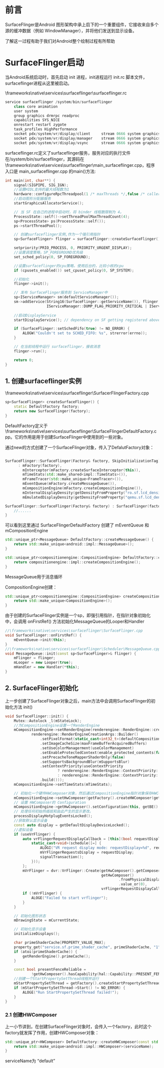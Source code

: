 # 前言

SurfaceFlinger是Android 图形架构中承上启下的一个重要组件，它接收来自多个源的缓冲数据（例如 WindowManager），并将他们发送到显示设备。

了解这一过程有助于我们对Android整个绘制过程有所帮助

# SurfaceFlinger启动

当Android系统启动时，首先启动 init 进程，init进程运行 init.rc 脚本文件，surfaceflinger进程从这里被启动。

\frameworks\native\services\surfaceflinger\surfaceflinger.rc

```c++
service surfaceflinger /system/bin/surfaceflinger
    class core animation
    user system
    group graphics drmrpc readproc
    capabilities SYS_NICE
    onrestart restart zygote
    task_profiles HighPerformance
    socket pdx/system/vr/display/client     stream 0666 system graphics u:object_r:pdx_display_client_endpoint_socket:s0
    socket pdx/system/vr/display/manager    stream 0666 system graphics u:object_r:pdx_display_manager_endpoint_socket:s0
    socket pdx/system/vr/display/vsync      stream 0666 system graphics u:object_r:pdx_display_vsync_endpoint_socket:s0
```

surfaceflinger.rc定义了surfaceflinger服务，服务对应的执行文件在/system/bin/surfaceflinger，其源码在 \frameworks\native\services\surfaceflinger\main_surfaceflinger.cpp，程序入口是 main_surfaceflinger.cpp 的main()方法:

```c++
int main(int, char**) {
    signal(SIGPIPE, SIG_IGN);
	//设置HIDL支持的最大线程数为1
    hardware::configureRpcThreadpool(1 /* maxThreads */,false /* callerWillJoin */);
	//启动图形分配器服务
    startGraphicsAllocatorService();

    // 当 SF 在自己的进程中启动时，将 binder 线程数限制为 4。
    ProcessState::self()->setThreadPoolMaxThreadCount(4);
    sp<ProcessState> ps(ProcessState::self());
    ps->startThreadPool();

    // 创建surfaceflinger实例,作为一个强引用指针
    sp<SurfaceFlinger> flinger = surfaceflinger::createSurfaceFlinger();

    setpriority(PRIO_PROCESS, 0, PRIORITY_URGENT_DISPLAY);
	//设置调度策略，SP_FOREGROUND优先级
    set_sched_policy(0, SP_FOREGROUND);

    //设置surfaceflinger的cpu策略，使用后台的，比较小核的cpu
    if (cpusets_enabled()) set_cpuset_policy(0, SP_SYSTEM);

    //初始化
    flinger->init();

    // 发布 SurfaceFlinger服务到 ServiceManager中
    sp<IServiceManager> sm(defaultServiceManager());
    sm->addService(String16(SurfaceFlinger::getServiceName()), flinger, false,
                   IServiceManager::DUMP_FLAG_PRIORITY_CRITICAL | IServiceManager::DUMP_FLAG_PROTO);
	
    //启动DisplayService
    startDisplayService(); // dependency on SF getting registered above

    if (SurfaceFlinger::setSchedFifo(true) != NO_ERROR) {
        ALOGW("Couldn't set to SCHED_FIFO: %s", strerror(errno));
    }

    // 在当前线程中运行 surfaceflinger，接收消息
    flinger->run();

    return 0;
}
```

## 1. 创建surfaceflinger实例

\frameworks\native\services\surfaceflinger\SurfacerFlingerFactory.cpp

```c++
sp<SurfaceFlinger> createSurfaceFlinger() {
    static DefaultFactory factory;
    return new SurfaceFlinger(factory);
}
```

DefaultFactory定义于 \frameworks\native\services\surfaceflinger\SurfaceFlingerDefaultFactory.cpp。它的作用是用于创建SurfaceFlinger中使用到的一些对象。

通过new的方式创建了一个SurfaceFlinger对象，传入了DefalutFactory对象：

```c++

SurfaceFlinger::SurfaceFlinger(Factory& factory, SkipInitializationTag)
      : mFactory(factory),
        mInterceptor(mFactory.createSurfaceInterceptor(this)),
        mTimeStats(std::make_shared<impl::TimeStats>()),
        mFrameTracer(std::make_unique<FrameTracer>()),
        mEventQueue(mFactory.createMessageQueue()),
        mCompositionEngine(mFactory.createCompositionEngine()),
        mInternalDisplayDensity(getDensityFromProperty("ro.sf.lcd_density", true)),
        mEmulatedDisplayDensity(getDensityFromProperty("qemu.sf.lcd_density", false)) {}

SurfaceFlinger::SurfaceFlinger(Factory& factory) : SurfaceFlinger(factory, SkipInitialization) {
	//......
}
```

可以看到这里通过 SurfaceFlingerDefaultFactory 创建了 mEventQueue 和 mCompositionEngine

```c++
std::unique_ptr<MessageQueue> DefaultFactory::createMessageQueue() {
    return std::make_unique<android::impl::MessageQueue>();
}

std::unique_ptr<compositionengine::CompositionEngine> DefaultFactory::createCompositionEngine() {
    return compositionengine::impl::createCompositionEngine();
}
```

MessageQueue用于消息循环

CompositionEngine创建：

```c++
std::unique_ptr<compositionengine::CompositionEngine> createCompositionEngine() {
    return std::make_unique<CompositionEngine>();
}
```

由于创建的SurfaceFlinger实例是一个sp，即强引用指针，在指针对象初始化中，会调用 onFirstRef() 方法初始化MessageQueue的Looper和Handler

```c++
//\frameworks\native\services\surfaceflinger\SurfaceFlinger.cpp
void SurfaceFlinger::onFirstRef() {
    mEventQueue->init(this);
}
//\frameworks\native\services\surfaceflinger\Scheduler\MessageQueue.cpp
void MessageQueue::init(const sp<SurfaceFlinger>& flinger) {
    mFlinger = flinger;
    mLooper = new Looper(true);
    mHandler = new Handler(*this);
}
```

## 2. SurfaceFlinger初始化

上一步创建了SurfaceFlinger对象之后，main方法中会调用SurfaceFlinger的初始化方法 init()

```c++
void SurfaceFlinger::init() {
    Mutex::Autolock _l(mStateLock);
	//为CompositionEngine设置一个RenderEngine
    mCompositionEngine->setRenderEngine(renderengine::RenderEngine::create(
            renderengine::RenderEngineCreationArgs::Builder()
                .setPixelFormat(static_cast<int32_t>(defaultCompositionPixelFormat))
                .setImageCacheSize(maxFrameBufferAcquiredBuffers)
                .setUseColorManagerment(useColorManagement)
                .setEnableProtectedContext(enable_protected_contents(false))
                .setPrecacheToneMapperShaderOnly(false)
                .setSupportsBackgroundBlur(mSupportsBlur)
                .setContextPriority(useContextPriority
                        ? renderengine::RenderEngine::ContextPriority::HIGH
                        : renderengine::RenderEngine::ContextPriority::MEDIUM)
                .build()));
    mCompositionEngine->setTimeStats(mTimeStats);

    // 初始化一个硬件HWComposer对象，然后通过CompositionEngine指针对象保存HWComposer指针对象地址引用
    mCompositionEngine->setHwComposer(getFactory().createHWComposer(getBE().mHwcServiceName));
    // 设置 HWComposer的 Configuration
    mCompositionEngine->getHwComposer().setConfiguration(this, getBE().mComposerSequenceId);
    // 处理任何初始热插拔和由此产生的显示更改。
    processDisplayHotplugEventsLocked();
    //获取默认显示设备
    const auto display = getDefaultDisplayDeviceLocked();
	//虚拟设备
    if (useVrFlinger) {
        auto vrFlingerRequestDisplayCallback = [this](bool requestDisplay) {
            static_cast<void>(schedule([=] {
                ALOGI("VR request display mode: requestDisplay=%d", requestDisplay);
                mVrFlingerRequestsDisplay = requestDisplay;
                signalTransaction();
            }));
        };
        mVrFlinger = dvr::VrFlinger::Create(getHwComposer().getComposer(),
                                            getHwComposer()
                                                    .fromPhysicalDisplayId(*display->getId())
                                                    .value_or(0),
                                            vrFlingerRequestDisplayCallback);
        if (!mVrFlinger) {
            ALOGE("Failed to start vrflinger");
        }
    }

    // 初始化图形状态
    mDrawingState = mCurrentState;

    // 初始化显示设备
    initializeDisplays();

    char primeShaderCache[PROPERTY_VALUE_MAX];
    property_get("service.sf.prime_shader_cache", primeShaderCache, "1");
    if (atoi(primeShaderCache)) {
        getRenderEngine().primeCache();
    }

    const bool presentFenceReliable =
            !getHwComposer().hasCapability(hal::Capability::PRESENT_FENCE_IS_NOT_RELIABLE);
    //创建一个StartPropertySetThread线程并运行
    mStartPropertySetThread = getFactory().createStartPropertySetThread(presentFenceReliable);
    if (mStartPropertySetThread->Start() != NO_ERROR) {
        ALOGE("Run StartPropertySetThread failed!");
    }
}

```



### 2.1 创建HWComposer

上一小节讲到，在创建SurfaceFlinger对象时，会传入一个factory，此时这个factory就发挥了作用，创建HWComposer对象：

```c++
std::unique_ptr<HWComposer> DefaultFactory::createHWComposer(const std::string& serviceName) {
    return std::make_unique<android::impl::HWComposer>(serviceName);
}
```

serviceName为 “default” 






















































































































